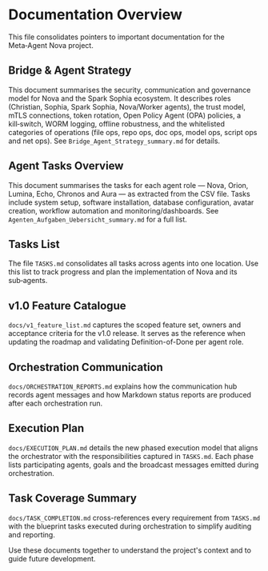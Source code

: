 # Documentation Overview

This file consolidates pointers to important documentation for the Meta‑Agent Nova project.

## Bridge & Agent Strategy
This document summarises the security, communication and governance model for Nova and the Spark Sophia ecosystem. It describes roles (Christian, Sophia, Spark Sophia, Nova/Worker agents), the trust model, mTLS connections, token rotation, Open Policy Agent (OPA) policies, a kill‑switch, WORM logging, offline robustness, and the whitelisted categories of operations (file ops, repo ops, doc ops, model ops, script ops and net ops). See `Bridge_Agent_Strategy_summary.md` for details.

## Agent Tasks Overview
This document summarises the tasks for each agent role — Nova, Orion, Lumina, Echo, Chronos and Aura — as extracted from the CSV file. Tasks include system setup, software installation, database configuration, avatar creation, workflow automation and monitoring/dashboards. See `Agenten_Aufgaben_Uebersicht_summary.md` for a full list.

## Tasks List
The file `TASKS.md` consolidates all tasks across agents into one location. Use this list to track progress and plan the implementation of Nova and its sub‑agents.

## v1.0 Feature Catalogue
`docs/v1_feature_list.md` captures the scoped feature set, owners and acceptance criteria for the v1.0 release. It serves as the reference when updating the roadmap and validating Definition-of-Done per agent role.

## Orchestration Communication
`docs/ORCHESTRATION_REPORTS.md` explains how the communication hub records agent messages and how Markdown status reports are produced after each orchestration run.

## Execution Plan
`docs/EXECUTION_PLAN.md` details the new phased execution model that aligns the orchestrator with the responsibilities captured in `TASKS.md`. Each phase lists participating agents, goals and the broadcast messages emitted during orchestration.

## Task Coverage Summary
`docs/TASK_COMPLETION.md` cross-references every requirement from `TASKS.md` with the blueprint tasks executed during orchestration to simplify auditing and reporting.

Use these documents together to understand the project's context and to guide future development.
